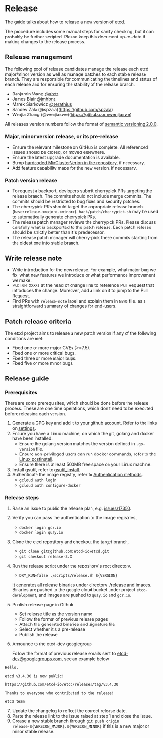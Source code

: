 # Release

The guide talks about how to release a new version of etcd.

The procedure includes some manual steps for sanity checking, but it can probably be further scripted. Please keep this document up-to-date if making changes to the release process.

## Release management

The following pool of release candidates manage the release each etcd major/minor version as well as manage patches
to each stable release branch. They are responsible for communicating the timelines and status of each release and
for ensuring the stability of the release branch.

- Benjamin Wang [@ahrtr](https://github.com/ahrtr)
- James Blair [@jmhbnz](https://github.com/jmhbnz)
- Marek Siarkowicz [@serathius](https://github.com/serathius)
- Sahdev Zala (@spzala)(https://github.com/spzala)
- Wenjia Zhang (@wenjiaswe)(https://github.com/wenjiaswe)

All releases version numbers follow the format of [semantic versioning 2.0.0](http://semver.org/).

### Major, minor version release, or its pre-release

- Ensure the relevant milestone on GitHub is complete. All referenced issues should be closed, or moved elsewhere.
- Ensure the latest upgrade documentation is available.
- Bump [hardcoded MinClusterVerion in the repository](https://github.com/etcd-io/etcd/blob/v3.4.15/version/version.go#L29), if necessary.
- Add feature capability maps for the new version, if necessary.

### Patch version release

- To request a backport, devlopers submit cherrypick PRs targeting the release branch. The commits should not include merge commits. The commits should be restricted to bug fixes and security patches.
- The cherrypick PRs should target the appropriate release branch (`base:release-<major>-<minor>`). `hack/patch/cherrypick.sh` may be used to automatically generate cherrypick PRs.
- The release patch manager reviews the cherrypick PRs. Please discuss carefully what is backported to the patch release. Each patch release should be strictly better than it's predecessor.
- The release patch manager will cherry-pick these commits starting from the oldest one into stable branch.

## Write release note

- Write introduction for the new release. For example, what major bug we fix, what new features we introduce or what performance improvement we make.
- Put `[GH XXXX]` at the head of change line to reference Pull Request that introduces the change. Moreover, add a link on it to jump to the Pull Request.
- Find PRs with `release-note` label and explain them in `NEWS` file, as a straightforward summary of changes for end-users.

## Patch release criteria

The etcd project aims to release a new patch version if any of the following conditions are met:

- Fixed one or more major CVEs (>=7.5).
- Fixed one or more critical bugs.
- Fixed three or more major bugs.
- Fixed five or more minor bugs.

## Release guide

### Prerequisites

There are some prerequisites, which should be done before the release process. These are one time operations,
which don't need to be executed before releasing each version.
1. Generate a GPG key and add it to your github account. Refer to the links on [settings](https://github.com/settings/keys).
2. Ensure you have a Linux machine, on which the git, golang and docker have been installed.
    - Ensure the golang version matches the version defined in `.go-version` file.
    - Ensure non-privileged users can run docker commands, refer to the [Linux postinstall](https://docs.docker.com/engine/install/linux-postinstall/).
    - Ensure there is at least 500MB free space on your Linux machine.
3. Install gsutil, refer to [gsutil_install](https://cloud.google.com/storage/docs/gsutil_install).
4. Authenticate the image registry, refer to [Authentication methods](https://cloud.google.com/container-registry/docs/advanced-authentication).
   - `gcloud auth login`
   - `gcloud auth configure-docker`

### Release steps

1. Raise an issue to public the release plan, e.g. [issues/17350](https://github.com/etcd-io/etcd/issues/17350).
2. Verify you can pass the authentication to the image registries,
   - `docker login gcr.io`
   - `docker login quay.io`
3. Clone the etcd repository and checkout the target branch,
   - `git clone git@github.com:etcd-io/etcd.git`
   - `git checkout release-3.X`
4. Run the release script under the repository's root directory,
   - `DRY_RUN=false ./scripts/release.sh ${VERSION}`

   It generates all release binaries under directory ./release and images. Binaries are pushed to the google cloud bucket
   under project `etcd-development`, and images are pushed to `quay.io` and `gcr.io`.
5. Publish release page in Github
   - Set release title as the version name
   - Follow the format of previous release pages
   - Attach the generated binaries and signature file
   - Select whether it's a pre-release
   - Publish the release
6. Announce to the etcd-dev googlegroup

   Follow the format of previous release emails sent to etcd-dev@googlegroups.com, see an example below,
```
Hello,

etcd v3.4.30 is now public!

https://github.com/etcd-io/etcd/releases/tag/v3.4.30

Thanks to everyone who contributed to the release!

etcd team
```
7. Update the changelog to reflect the correct release date.
8. Paste the release link to the issue raised at step 1 and close the issue.
9. Crease a new stable branch through `git push origin release-${VERSION_MAJOR}.${VERSION_MINOR}` if this is a new major or minor stable release.
